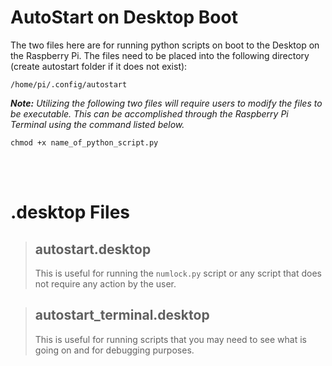 # AutoStart on Desktop Boot
The two files here are for running python scripts on boot to the Desktop on the Raspberry Pi. 
The files need to be placed into the following directory (create autostart folder if it does not exist):
```
/home/pi/.config/autostart
```

***Note:** Utilizing the following two files will require users to modify the files to be executable. This can be accomplished through the Raspberry Pi Terminal using the command listed below.*
```terminal
chmod +x name_of_python_script.py
```

<br/></br>
# .desktop Files
>## autostart.desktop
>This is useful for running the `numlock.py` script or any script that does not require any action by the user.

>## autostart_terminal.desktop
>This is useful for running scripts that you may need to see what is going on and for debugging purposes.
